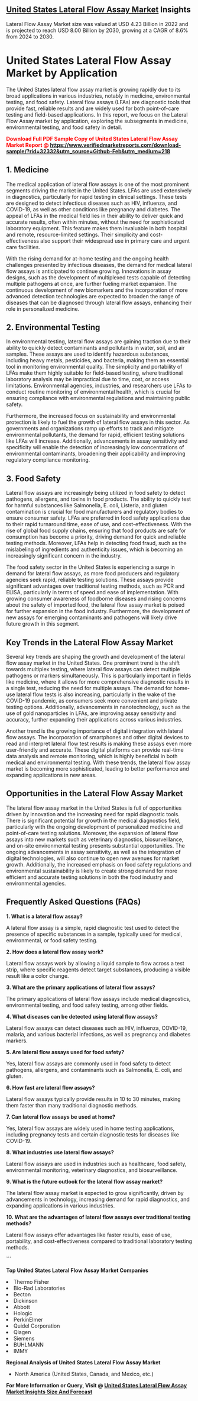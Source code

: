 <h2><a href="https://www.verifiedmarketreports.com/download-sample/?rid=32332&amp;utm_source=Github-Feb&amp;utm_medium=218" target="_blank">United States Lateral Flow Assay Market</a> Insights</h2><p>Lateral Flow Assay Market size was valued at USD 4.23 Billion in 2022 and is projected to reach USD 8.00 Billion by 2030, growing at a CAGR of 8.6% from 2024 to 2030.</p><p> <h1>United States Lateral Flow Assay Market by Application</h1> <p>The United States lateral flow assay market is growing rapidly due to its broad applications in various industries, notably in medicine, environmental testing, and food safety. Lateral flow assays (LFAs) are diagnostic tools that provide fast, reliable results and are widely used for both point-of-care testing and field-based applications. In this report, we focus on the Lateral Flow Assay market by application, exploring the subsegments in medicine, environmental testing, and food safety in detail.</p> <p><strong><p><span class=""><span style="color: #ff0000;"><strong>Download Full PDF Sample Copy of United States Lateral Flow Assay Market Report</strong> @ </span><a href="https://www.verifiedmarketreports.com/download-sample/?rid=32332&amp;utm_source=Github-Feb&amp;utm_medium=218" target="_blank">https://www.verifiedmarketreports.com/download-sample/?rid=32332&amp;utm_source=Github-Feb&amp;utm_medium=218</a></span></p></strong></p> <h2>1. Medicine</h2> <p>The medical application of lateral flow assays is one of the most prominent segments driving the market in the United States. LFAs are used extensively in diagnostics, particularly for rapid testing in clinical settings. These tests are designed to detect infectious diseases such as HIV, influenza, and COVID-19, as well as other conditions like pregnancy and diabetes. The appeal of LFAs in the medical field lies in their ability to deliver quick and accurate results, often within minutes, without the need for sophisticated laboratory equipment. This feature makes them invaluable in both hospital and remote, resource-limited settings. Their simplicity and cost-effectiveness also support their widespread use in primary care and urgent care facilities. <p>With the rising demand for at-home testing and the ongoing health challenges presented by infectious diseases, the demand for medical lateral flow assays is anticipated to continue growing. Innovations in assay designs, such as the development of multiplexed tests capable of detecting multiple pathogens at once, are further fueling market expansion. The continuous development of new biomarkers and the incorporation of more advanced detection technologies are expected to broaden the range of diseases that can be diagnosed through lateral flow assays, enhancing their role in personalized medicine.</p> <h2>2. Environmental Testing</h2> <p>In environmental testing, lateral flow assays are gaining traction due to their ability to quickly detect contaminants and pollutants in water, soil, and air samples. These assays are used to identify hazardous substances, including heavy metals, pesticides, and bacteria, making them an essential tool in monitoring environmental quality. The simplicity and portability of LFAs make them highly suitable for field-based testing, where traditional laboratory analysis may be impractical due to time, cost, or access limitations. Environmental agencies, industries, and researchers use LFAs to conduct routine monitoring of environmental health, which is crucial for ensuring compliance with environmental regulations and maintaining public safety. <p>Furthermore, the increased focus on sustainability and environmental protection is likely to fuel the growth of lateral flow assays in this sector. As governments and organizations ramp up efforts to track and mitigate environmental pollutants, the demand for rapid, efficient testing solutions like LFAs will increase. Additionally, advancements in assay sensitivity and specificity will enable the detection of increasingly low concentrations of environmental contaminants, broadening their applicability and improving regulatory compliance monitoring.</p> <h2>3. Food Safety</h2> <p>Lateral flow assays are increasingly being utilized in food safety to detect pathogens, allergens, and toxins in food products. The ability to quickly test for harmful substances like Salmonella, E. coli, Listeria, and gluten contamination is crucial for food manufacturers and regulatory bodies to ensure consumer safety. LFAs are preferred in food safety applications due to their rapid turnaround time, ease of use, and cost-effectiveness. With the rise of global food supply chains, ensuring that food products are safe for consumption has become a priority, driving demand for quick and reliable testing methods. Moreover, LFAs help in detecting food fraud, such as the mislabeling of ingredients and authenticity issues, which is becoming an increasingly significant concern in the industry. <p>The food safety sector in the United States is experiencing a surge in demand for lateral flow assays, as more food producers and regulatory agencies seek rapid, reliable testing solutions. These assays provide significant advantages over traditional testing methods, such as PCR and ELISA, particularly in terms of speed and ease of implementation. With growing consumer awareness of foodborne diseases and rising concerns about the safety of imported food, the lateral flow assay market is poised for further expansion in the food industry. Furthermore, the development of new assays for emerging contaminants and pathogens will likely drive future growth in this segment.</p> <h2>Key Trends in the Lateral Flow Assay Market</h2> <p>Several key trends are shaping the growth and development of the lateral flow assay market in the United States. One prominent trend is the shift towards multiplex testing, where lateral flow assays can detect multiple pathogens or markers simultaneously. This is particularly important in fields like medicine, where it allows for more comprehensive diagnostic results in a single test, reducing the need for multiple assays. The demand for home-use lateral flow tests is also increasing, particularly in the wake of the COVID-19 pandemic, as consumers seek more convenient and private testing options. Additionally, advancements in nanotechnology, such as the use of gold nanoparticles in LFAs, are improving assay sensitivity and accuracy, further expanding their applications across various industries. <p>Another trend is the growing importance of digital integration with lateral flow assays. The incorporation of smartphones and other digital devices to read and interpret lateral flow test results is making these assays even more user-friendly and accurate. These digital platforms can provide real-time data analysis and remote monitoring, which is highly beneficial in both medical and environmental testing. With these trends, the lateral flow assay market is becoming more sophisticated, leading to better performance and expanding applications in new areas.</p> <h2>Opportunities in the Lateral Flow Assay Market</h2> <p>The lateral flow assay market in the United States is full of opportunities driven by innovation and the increasing need for rapid diagnostic tools. There is significant potential for growth in the medical diagnostics field, particularly with the ongoing development of personalized medicine and point-of-care testing solutions. Moreover, the expansion of lateral flow assays into new markets such as veterinary diagnostics, biosurveillance, and on-site environmental testing presents substantial opportunities. The ongoing advancements in assay sensitivity, as well as the integration of digital technologies, will also continue to open new avenues for market growth. Additionally, the increased emphasis on food safety regulations and environmental sustainability is likely to create strong demand for more efficient and accurate testing solutions in both the food industry and environmental agencies.</p> <h2>Frequently Asked Questions (FAQs)</h2> <p><strong>1. What is a lateral flow assay?</strong></p> <p>A lateral flow assay is a simple, rapid diagnostic test used to detect the presence of specific substances in a sample, typically used for medical, environmental, or food safety testing.</p> <p><strong>2. How does a lateral flow assay work?</strong></p> <p>Lateral flow assays work by allowing a liquid sample to flow across a test strip, where specific reagents detect target substances, producing a visible result like a color change.</p> <p><strong>3. What are the primary applications of lateral flow assays?</strong></p> <p>The primary applications of lateral flow assays include medical diagnostics, environmental testing, and food safety testing, among other fields.</p> <p><strong>4. What diseases can be detected using lateral flow assays?</strong></p> <p>Lateral flow assays can detect diseases such as HIV, influenza, COVID-19, malaria, and various bacterial infections, as well as pregnancy and diabetes markers.</p> <p><strong>5. Are lateral flow assays used for food safety?</strong></p> <p>Yes, lateral flow assays are commonly used in food safety to detect pathogens, allergens, and contaminants such as Salmonella, E. coli, and gluten.</p> <p><strong>6. How fast are lateral flow assays?</strong></p> <p>Lateral flow assays typically provide results in 10 to 30 minutes, making them faster than many traditional diagnostic methods.</p> <p><strong>7. Can lateral flow assays be used at home?</strong></p> <p>Yes, lateral flow assays are widely used in home testing applications, including pregnancy tests and certain diagnostic tests for diseases like COVID-19.</p> <p><strong>8. What industries use lateral flow assays?</strong></p> <p>Lateral flow assays are used in industries such as healthcare, food safety, environmental monitoring, veterinary diagnostics, and biosurveillance.</p> <p><strong>9. What is the future outlook for the lateral flow assay market?</strong></p> <p>The lateral flow assay market is expected to grow significantly, driven by advancements in technology, increasing demand for rapid diagnostics, and expanding applications in various industries.</p> <p><strong>10. What are the advantages of lateral flow assays over traditional testing methods?</strong></p> <p>Lateral flow assays offer advantages like faster results, ease of use, portability, and cost-effectiveness compared to traditional laboratory testing methods.</p> ```</p><p><strong>Top United States Lateral Flow Assay Market Companies</strong></p><div data-test-id=""><p><li>Thermo Fisher</li><li> Bio-Rad Laboratories</li><li> Becton</li><li> Dickinson</li><li> Abbott</li><li> Hologic</li><li> PerkinElmer</li><li> Quidel Corporation</li><li> Qiagen</li><li> Siemens</li><li> BUHLMANN</li><li> IMMY</li></p><div><strong>Regional Analysis of&nbsp;United States Lateral Flow Assay Market</strong></div><ul><li dir="ltr"><p dir="ltr">North America&nbsp;(United States, Canada, and Mexico, etc.)</p></li></ul><p><strong>For More Information or Query, Visit @&nbsp;</strong><strong><a href="https://www.verifiedmarketreports.com/product/global-lateral-flow-assay-market-size-and-forecast-to-2025/?utm_source=Github-Feb&amp;utm_medium=218" target="_blank">United States Lateral Flow Assay Market Insights Size And Forecast</a></strong></p></div>
